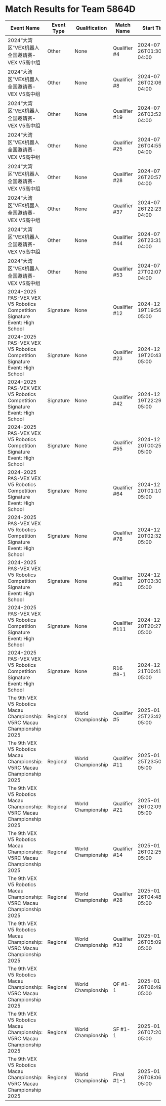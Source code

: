 # Match Results for Team 5864D

| Event Name | Event Type | Qualification | Match Name | Start Time | Team Score | Opponent Score | Winning Margin | Normalised Winning Margin | Verdict | Team Alliance | Winning Alliance | Red Team 1 | Red Team 2 | Blue Team 1 | Blue Team 2 |
|------------|------------|---------------|------------|------------|------------|-----------------|----------------|---------------------------|---------|---------------|------------------|------------|------------|-------------|-------------|
| 2024“大湾区”VEX机器人全国邀请赛-VEX V5高中组 | Other | None | Qualifier #4 | 2024-07-26T01:30:01-04:00 | 27 | 20 | 7 | 0.14893617021276595 | W | blue | blue | 69960H | 89866B | 54001A | 5864D |
| 2024“大湾区”VEX机器人全国邀请赛-VEX V5高中组 | Other | None | Qualifier #8 | 2024-07-26T02:06:02-04:00 | 23 | 43 | -20 | -0.30303030303030304 | L | red | blue | 5864D | 88X | 86254B | 88Y |
| 2024“大湾区”VEX机器人全国邀请赛-VEX V5高中组 | Other | None | Qualifier #19 | 2024-07-26T03:52:24-04:00 | 24 | 23 | 1 | 0.02127659574468085 | W | red | red | 5864D | 88518J | 3283R | 5864B |
| 2024“大湾区”VEX机器人全国邀请赛-VEX V5高中组 | Other | None | Qualifier #25 | 2024-07-26T04:55:35-04:00 | 17 | 25 | -8 | -0.19047619047619047 | L | red | blue | 94815B | 5864D | 86254A | 10020T |
| 2024“大湾区”VEX机器人全国邀请赛-VEX V5高中组 | Other | None | Qualifier #28 | 2024-07-26T20:57:24-04:00 | 15 | 38 | -23 | -0.4339622641509434 | L | blue | red | 89866A | 9698B | 58859A | 5864D |
| 2024“大湾区”VEX机器人全国邀请赛-VEX V5高中组 | Other | None | Qualifier #37 | 2024-07-26T22:23:06-04:00 | 14 | 29 | -15 | -0.3488372093023256 | L | blue | red | 5864C | 71113X | 5864D | 20811W |
| 2024“大湾区”VEX机器人全国邀请赛-VEX V5高中组 | Other | None | Qualifier #44 | 2024-07-26T23:31:12-04:00 | 4 | 32 | -28 | -0.7777777777777778 | L | blue | red | 860X | 988A | 5864D | 13800C |
| 2024“大湾区”VEX机器人全国邀请赛-VEX V5高中组 | Other | None | Qualifier #53 | 2024-07-27T02:07:20-04:00 | 32 | 39 | -7 | -0.09859154929577464 | L | blue | red | 89866A | 54001Z | 5864D | 20811W |
| 2024-2025 PAS-VEX VEX V5 Robotics Competition Signature Event: High School | Signature | None | Qualifier #12 | 2024-12-19T19:56:50-05:00 | 38 | 27 | 11 | 0.16923076923076924 | W | blue | blue | 88168A | 77701A | 5864D | 66799X |
| 2024-2025 PAS-VEX VEX V5 Robotics Competition Signature Event: High School | Signature | None | Qualifier #23 | 2024-12-19T20:43:44-05:00 | 32 | 36 | -4 | -0.058823529411764705 | L | blue | red | 4253Z | 839A | 5864D | 11211X |
| 2024-2025 PAS-VEX VEX V5 Robotics Competition Signature Event: High School | Signature | None | Qualifier #42 | 2024-12-19T22:29:57-05:00 | 31 | 35 | -4 | -0.06060606060606061 | L | red | blue | 4253H | 5864D | 30410V | 11211W |
| 2024-2025 PAS-VEX VEX V5 Robotics Competition Signature Event: High School | Signature | None | Qualifier #55 | 2024-12-20T00:25:42-05:00 | 25 | 8 | 17 | 0.5151515151515151 | W | red | red | 19788A | 5864D | 75016C | 1791V |
| 2024-2025 PAS-VEX VEX V5 Robotics Competition Signature Event: High School | Signature | None | Qualifier #64 | 2024-12-20T01:10:59-05:00 | 33 | 20 | 13 | 0.24528301886792453 | W | blue | blue | 5864B | 75016B | 96969Z | 5864D |
| 2024-2025 PAS-VEX VEX V5 Robotics Competition Signature Event: High School | Signature | None | Qualifier #78 | 2024-12-20T02:32:53-05:00 | 30 | 21 | 9 | 0.17647058823529413 | W | blue | blue | 96944Z | 68678S | 2813X | 5864D |
| 2024-2025 PAS-VEX VEX V5 Robotics Competition Signature Event: High School | Signature | None | Qualifier #91 | 2024-12-20T03:30:19-05:00 | 38 | 18 | 20 | 0.35714285714285715 | W | red | red | 4253Y | 5864D | 4275V | 92641B |
| 2024-2025 PAS-VEX VEX V5 Robotics Competition Signature Event: High School | Signature | None | Qualifier #111 | 2024-12-20T20:27:43-05:00 | 25 | 1 | 24 | 0.9230769230769231 | W | red | red | 96969Y | 5864D | 23083Z | 86254B |
| 2024-2025 PAS-VEX VEX V5 Robotics Competition Signature Event: High School | Signature | None | R16 #8-1 | 2024-12-21T00:41:17-05:00 | 26 | 35 | -9 | -0.14754098360655737 | L | blue | red | 917X | 66994C | 5864D | 5864C |
| The 9th VEX V5 Robotics Macau Championship: V5RC Macau Championship 2025 | Regional | World Championship | Qualifier #5 | 2025-01-25T23:42:00-05:00 | 37 | 22 | 15 | 0.2542372881355932 | W | blue | blue | 5868C | 68424X | 85301V | 5864D |
| The 9th VEX V5 Robotics Macau Championship: V5RC Macau Championship 2025 | Regional | World Championship | Qualifier #11 | 2025-01-25T23:50:00-05:00 | 33 | 29 | 4 | 0.06451612903225806 | W | red | red | 5864D | 5868K | 5864E | 5864F |
| The 9th VEX V5 Robotics Macau Championship: V5RC Macau Championship 2025 | Regional | World Championship | Qualifier #21 | 2025-01-26T02:09:47-05:00 | 41 | 1 | 40 | 0.9523809523809523 | W | red | red | 63936C | 5864D | 85301Z | 5868H |
| The 9th VEX V5 Robotics Macau Championship: V5RC Macau Championship 2025 | Regional | World Championship | Qualifier #14 | 2025-01-26T02:25:52-05:00 | 36 | 38 | -2 | -0.02702702702702703 | L | blue | red | 63936F | 5868C | 5868D | 5864D |
| The 9th VEX V5 Robotics Macau Championship: V5RC Macau Championship 2025 | Regional | World Championship | Qualifier #28 | 2025-01-26T04:48:47-05:00 | 50 | 25 | 25 | 0.3333333333333333 | W | red | red | 5864D | 5868E | 85301X | 63936G |
| The 9th VEX V5 Robotics Macau Championship: V5RC Macau Championship 2025 | Regional | World Championship | Qualifier #32 | 2025-01-26T05:09:01-05:00 | 34 | 14 | 20 | 0.4166666666666667 | W | blue | blue | 68424W | 5864B | 5864D | 68424A |
| The 9th VEX V5 Robotics Macau Championship: V5RC Macau Championship 2025 | Regional | World Championship | QF #1-1 | 2025-01-26T06:49:36-05:00 | 50 | 18 | 32 | 0.47058823529411764 | W | red | red | 63936D | 5864D | 85301W | 5868K |
| The 9th VEX V5 Robotics Macau Championship: V5RC Macau Championship 2025 | Regional | World Championship | SF #1-1 | 2025-01-26T07:20:07-05:00 | 40 | 11 | 29 | 0.5686274509803921 | W | red | red | 63936D | 5864D | 5864C | 5868C |
| The 9th VEX V5 Robotics Macau Championship: V5RC Macau Championship 2025 | Regional | World Championship | Final #1-1 | 2025-01-26T08:06:21-05:00 | 44 | 30 | 14 | 0.1891891891891892 | W | red | red | 63936D | 5864D | 85301X | 68424A |
